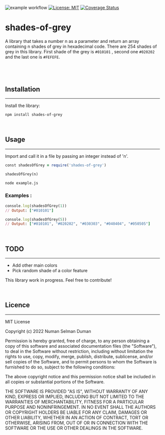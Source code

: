 ![example workflow](https://github.com/nsdumanlife/shades-of-grey/actions/workflows/pr.yml/badge.svg)
[![License: MIT](https://img.shields.io/badge/License-MIT-yellow.svg)](https://opensource.org/licenses/MIT)
[![Coverage Status](https://coveralls.io/repos/github/nsdumanlife/shades-of-grey/badge.svg?branch=master)](https://coveralls.io/github/taniarascia/chip8?branch=master)

# shades-of-grey

A library that takes a number n as a parameter and return an array containing n shades of grey in hexadecimal code. There are 254 shades of grey in this library. First shade of the grey is `#010101` , second one `#020202` and the last one is `#FEFEFE`.

## &nbsp;

## Installation

---

Install the library:

```sh
npm install shades-of-grey
```

&nbsp;

## Usage

---

Import and call it in a file by passing an integer instead of 'n'.

```ruby
const shadesOfGrey = require('shades-of-grey')

shadesOfGrey(n)
```

```sh
node example.js
```

### Examples :

```ruby
console.log(shadesOfGrey(1))
// Output: ["#010101"]
```

```ruby
console.log(shadesOfGrey(5))
// Output: ["#010101", "#020202", "#030303", "#040404", "#050505"]
```

&nbsp;

## TODO

---

- Add other main colors
- Pick random shade of a color feature

This library work in progress. Feel free to contribute!

&nbsp;

## Licence

---

MIT License

Copyright (c) 2022 Numan Selman Duman

Permission is hereby granted, free of charge, to any person obtaining a copy
of this software and associated documentation files (the "Software"), to deal
in the Software without restriction, including without limitation the rights
to use, copy, modify, merge, publish, distribute, sublicense, and/or sell
copies of the Software, and to permit persons to whom the Software is
furnished to do so, subject to the following conditions:

The above copyright notice and this permission notice shall be included in all
copies or substantial portions of the Software.

THE SOFTWARE IS PROVIDED "AS IS", WITHOUT WARRANTY OF ANY KIND, EXPRESS OR
IMPLIED, INCLUDING BUT NOT LIMITED TO THE WARRANTIES OF MERCHANTABILITY,
FITNESS FOR A PARTICULAR PURPOSE AND NONINFRINGEMENT. IN NO EVENT SHALL THE
AUTHORS OR COPYRIGHT HOLDERS BE LIABLE FOR ANY CLAIM, DAMAGES OR OTHER
LIABILITY, WHETHER IN AN ACTION OF CONTRACT, TORT OR OTHERWISE, ARISING FROM,
OUT OF OR IN CONNECTION WITH THE SOFTWARE OR THE USE OR OTHER DEALINGS IN THE
SOFTWARE.
